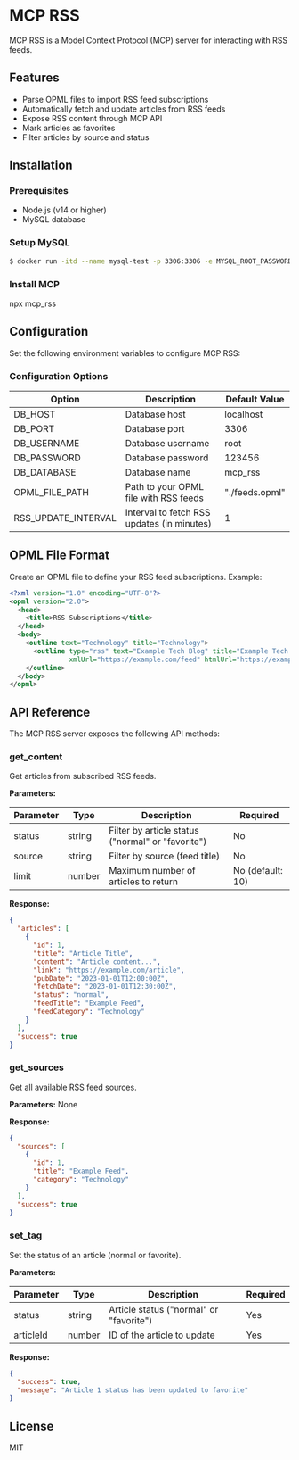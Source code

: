 # MCP RSS

MCP RSS is a Model Context Protocol (MCP) server for interacting with RSS feeds.

## Features

- Parse OPML files to import RSS feed subscriptions
- Automatically fetch and update articles from RSS feeds
- Expose RSS content through MCP API
- Mark articles as favorites
- Filter articles by source and status

## Installation

### Prerequisites

- Node.js (v14 or higher)
- MySQL database

### Setup MySQL

```bash
$ docker run -itd --name mysql-test -p 3306:3306 -e MYSQL_ROOT_PASSWORD=123456 mysql
```

### Install MCP

npx mcp_rss

## Configuration

Set the following environment variables to configure MCP RSS:

### Configuration Options

| Option | Description | Default Value |
|--------|-------------|--------------|
| DB_HOST | Database host | localhost |
| DB_PORT | Database port | 3306 |
| DB_USERNAME | Database username | root |
| DB_PASSWORD | Database password | 123456 |
| DB_DATABASE | Database name | mcp_rss |
| OPML_FILE_PATH | Path to your OPML file with RSS feeds | "./feeds.opml" |
| RSS_UPDATE_INTERVAL | Interval to fetch RSS updates (in minutes) | 1 |

## OPML File Format

Create an OPML file to define your RSS feed subscriptions. Example:

```xml
<?xml version="1.0" encoding="UTF-8"?>
<opml version="2.0">
  <head>
    <title>RSS Subscriptions</title>
  </head>
  <body>
    <outline text="Technology" title="Technology">
      <outline type="rss" text="Example Tech Blog" title="Example Tech Blog" 
               xmlUrl="https://example.com/feed" htmlUrl="https://example.com"/>
    </outline>
  </body>
</opml>
```

## API Reference

The MCP RSS server exposes the following API methods:

### get_content

Get articles from subscribed RSS feeds.

**Parameters:**

| Parameter | Type | Description | Required |
|-----------|------|-------------|---------|
| status | string | Filter by article status ("normal" or "favorite") | No |
| source | string | Filter by source (feed title) | No |
| limit | number | Maximum number of articles to return | No (default: 10) |

**Response:**

```json
{
  "articles": [
    {
      "id": 1,
      "title": "Article Title",
      "content": "Article content...",
      "link": "https://example.com/article",
      "pubDate": "2023-01-01T12:00:00Z",
      "fetchDate": "2023-01-01T12:30:00Z",
      "status": "normal",
      "feedTitle": "Example Feed",
      "feedCategory": "Technology"
    }
  ],
  "success": true
}
```

### get_sources

Get all available RSS feed sources.

**Parameters:** None

**Response:**

```json
{
  "sources": [
    {
      "id": 1,
      "title": "Example Feed",
      "category": "Technology"
    }
  ],
  "success": true
}
```

### set_tag

Set the status of an article (normal or favorite).

**Parameters:**

| Parameter | Type | Description | Required |
|-----------|------|-------------|---------|
| status | string | Article status ("normal" or "favorite") | Yes |
| articleId | number | ID of the article to update | Yes |

**Response:**

```json
{
  "success": true,
  "message": "Article 1 status has been updated to favorite"
}
```

## License

MIT
